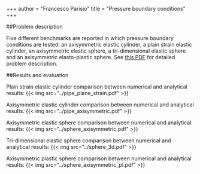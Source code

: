 +++
author = "Francesco Parisio"
title = "Pressure boundary conditions"
+++

##Problem description

Five different benchmarks are reported in which pressure boundary conditions are tested: an axisymmetric elastic cylinder, a plain strain elastic cylinder, an axisymmetric elastic sphere, a tri-dimensional elastic sphere and an axisymmetric elasto-plastic sphere.
See [this PDF](../pressure_bc.pdf) for detailed problem description.

##Results and evaluation

Plain strain elastic cylinder comparison between numerical and analytical results:
{{< img src="../pipe_plane_strain.pdf" >}}

Axisymmetric elastic cylinder comparison between numerical and analytical results.
{{< img src="../pipe_axisymmetric.pdf" >}}

Axisymmetric elastic sphere comparison between numerical and analytical results:
{{< img src="../sphere_axisymmetric.pdf" >}}

Tri-dimensional elastic sphere comparison between numerical and analytical results:
{{< img src="../sphere_3d.pdf" >}}

Axisymmetric plastic sphere comparison between numerical and analytical results:
{{< img src="../sphere_axisymmetric_pl.pdf" >}}

